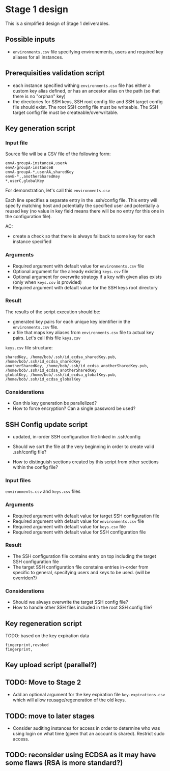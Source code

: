 # Stage 1 design

This is a simplified design of Stage 1 deliverables.

## Possible inputs
- `environments.csv` file specifying environements, users and required key aliases for all instances.

## Prerequisities validation script
- each instance specified withing `environments.csv` file has either a custom key alias defined, or has an ancestor alias on the path (so that there is no "orphan" key)
- the directories for SSH keys, SSH root config file and SSH target config file should exist. The root SSH config file must be writeable. The SSH target config file must be createable/overwritable.

## Key generation script

### Input file

Source file will be a CSV file of the following form:

```
envA-groupA-instanceA,userA
envA-groupA-instanceB
envA-groupA-*,userAA,sharedKey
envB-*,,anotherSharedKey
*,userC,globalKey
```

For demonstration, let's call this `environments.csv`

Each line specifies a separate entry in the .ssh/config file.
This entry will specify matching host and potentially the specified user and potentially a reused key (no value in key field means there will be no entry for this one in the configuration file).

AC:
- create a check so that there is always fallback to some key for each instance specified

### Arguments

- Required argument with default value for `environments.csv` file
- Optional argument for the already existing `keys.csv` file
- Optional argument for overwrite strategy if a key with given alias exists (only when `keys.csv` is provided)
- Required argument with default value for the SSH keys root directory

### Result 

The results of the script execution should be:
- generated key pairs for each unique key identifier in the `environments.csv` file. 
- a file that maps key aliases from `environments.csv` file to actual key pairs. Let's call this file `keys.csv` 

`keys.csv` file structure:
```
sharedKey, /home/bob/.ssh/id_ecdsa_sharedKey.pub, /home/bob/.ssh/id_ecdsa_sharedKey
anotherSharedKey, /home/bob/.ssh/id_ecdsa_anotherSharedKey.pub, /home/bob/.ssh/id_ecdsa_anotherSharedKey
globalKey, /home/bob/.ssh/id_ecdsa_globalKey.pub, /home/bob/.ssh/id_ecdsa_globalKey
```

### Considerations

- Can this key generation be parallelized?
- How to force encryption? Can a single password be used?

## SSH Config update script

- updated, in-order SSH configuration file linked in .ssh/config

- Should we sort the file at the very beginning in order to create valid .ssh/config file?
- How to distinguish sections created by this script from other sections within the config file?

### Input files

`environments.csv` and `keys.csv` files

### Arguments

- Required argument with default value for target SSH configuration file
- Required argument with default value for `environments.csv` file
- Required argument with default value for `keys.csv` file
- Required argument with default value for SSH configuration file

### Result 

- The SSH configuration file contains entry on top including the target SSH configuration file
- The target SSH configuration file constains entries in-order from specific to general, specifying users and keys to be used. (will be overriden?)

### Considerations

- Should we always overwrite the target SSH config file?
- How to handle other SSH files included in the root SSH config file?

## Key regeneration script

TODO: based on the key expiration data

```
fingerprint,revoked
fingerprint,

```

## Key upload script (parallel?)

## TODO: Move to Stage 2

 - Add an optional argument for the key expiration file `key-expirations.csv` which will allow reusage/regeneration of the old keys.
 
## TODO: move to later stages
 - Consider auditing instances for access in order to determine who was using login on what time (given that an account is shared). Restrict sudo access.
 
## TODO: reconsider using ECDSA as it may have some flaws (RSA is more standard?)